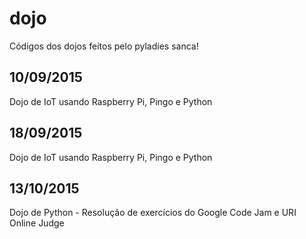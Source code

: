 # dojo
Códigos dos dojos feitos pelo pyladies sanca!

## 10/09/2015
Dojo de IoT usando Raspberry Pi, Pingo e Python

## 18/09/2015
Dojo de IoT usando Raspberry Pi, Pingo e Python

## 13/10/2015
Dojo de Python - Resolução de exercícios do Google Code Jam e URI Online Judge
